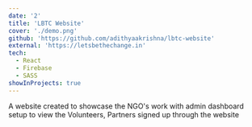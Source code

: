 ```yaml
---
date: '2'
title: 'LBTC Website'
cover: './demo.png'
github: 'https://github.com/adithyaakrishna/lbtc-website'
external: 'https://letsbethechange.in'
tech:
  - React
  - Firebase
  - SASS
showInProjects: true
---
```


A website created to showcase the NGO's work with admin dashboard setup to view the Volunteers, Partners signed up through the website
